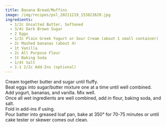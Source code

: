 ```yaml
---
title: Banana Bread/Muffins
image: /img/recipes/pxl_20211219_153823620.jpg
ingredients:
  - 1/2c Unsalted Butter, Softened
  - 3/4c Dark Brown Sugar
  - 2 Eggs
  - 1/3c Plain Greek Yogurt or Sour Cream (about 1 small container)
  - 2c Mashed bananas (about 4)
  - 1t Vanilla
  - 2c All Purpose Flour
  - 1t Baking Soda
  - 1/4t Salt
  - 1-1 1/2c Add-Ins (optional)
---
```

Cream together butter and sugar until fluffy.\
Beat eggs into sugar/butter mixture one at a time until well combined.\
Add yogurt, bananas, and  vanilla. Mix well.\
Once all wet ingredients are well combined, add in flour, baking soda, and salt. \
Fold in add-ins if using.\
Pour batter into greased loaf pan, bake at 350° for 70-75 minutes or until cake tester or skewer comes out clean.